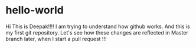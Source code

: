 # hello-world

Hi This is Deepak!!!!
I am trying to understand how github works.
And this is my first git repository.
Let's see how these changes are reflected in Master branch later, when I start a pull request !!!
